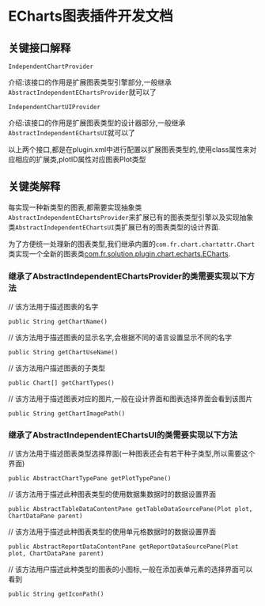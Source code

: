 # ECharts图表插件开发文档

## 关键接口解释

`IndependentChartProvider`

介绍:该接口的作用是扩展图表类型引擎部分,一般继承`AbstractIndependentEChartsProvider`就可以了

`IndependentChartUIProvider`

介绍:该接口的作用是扩展图表类型的设计器部分,一般继承`AbstractIndependentEChartsUI`就可以了

以上两个接口,都是在plugin.xml中进行配置以扩展图表类型的,使用class属性来对应相应的扩展类,plotID属性对应图表Plot类型

## 关键类解释

每实现一种新类型的图表,都需要实现抽象类`AbstractIndependentEChartsProvider`来扩展已有的图表类型引擎以及实现抽象类`AbstractIndependentEChartsUI`类扩展已有的图表类型的设计界面.

为了方便统一处理新的图表类型,我们继承内置的`com.fr.chart.chartattr.Chart`类实现一个全新的图表类[com.fr.solution.plugin.chart.echarts.ECharts](document/echarts.md).

### 继承了AbstractIndependentEChartsProvider的类需要实现以下方法

// 该方法用于描述图表的名字

`public String getChartName()`

// 该方法用于描述图表的显示名字,会根据不同的语言设置显示不同的名字

`public String getChartUseName()`

// 该方法用户描述图表的子类型

`public Chart[] getChartTypes()`

// 该方法用于描述图表对应的图片,一般在设计界面和图表选择界面会看到该图片

`public String getChartImagePath()`

### 继承了AbstractIndependentEChartsUI的类需要实现以下方法

// 该方法用于描述图表类型选择界面(一种图表还会有若干种子类型,所以需要这个界面)

`public AbstractChartTypePane getPlotTypePane()`

// 该方法用于描述此种图表类型的使用数据集数据时的数据设置界面

`public AbstractTableDataContentPane getTableDataSourcePane(Plot plot, ChartDataPane parent)`

// 该方法用于描述此种图表类型的使用单元格数据时的数据设置界面

`public AbstractReportDataContentPane getReportDataSourcePane(Plot plot, ChartDataPane parent)`

// 该方法用户描述此种类型的图表的小图标,一般在添加表单元素的选择界面可以看到

`public String getIconPath()`
